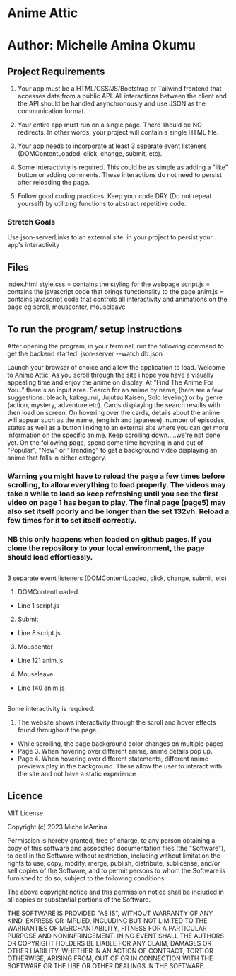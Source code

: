 # Anime Attic

# Author: Michelle Amina Okumu

## Project Requirements
1. Your app must be a HTML/CSS/JS/Bootstrap or Tailwind frontend that accesses data from a public API. All interactions between the client and the API should be handled asynchronously and use JSON as the communication format.

2. Your entire app must run on a single page. There should be NO redirects. In other words, your project will contain a single HTML file.

3. Your app needs to incorporate at least 3 separate event listeners (DOMContentLoaded, click, change, submit, etc).

4. Some interactivity is required. This could be as simple as adding a "like" button or adding comments. These interactions do not need to persist after reloading the page.

5. Follow good coding practices. Keep your code DRY (Do not repeat yourself) by utilizing functions to abstract repetitive code.

### Stretch Goals
Use json-serverLinks to an external site. in your project to persist your app's interactivity

## Files 
index.html 
style.css = contains the styling for the webpage 
script.js = contains the javascript code that brings functionality to the page 
anim.js = contains javascript code that controls all interactivity and animations on the page eg scroll, mouseenter, mouseleave 


## To run the program/ setup instructions 
After opening the program, in your terminal, run the following command to get the backend started:
          json-server --watch db.json

Launch your browser of choice and allow the application to load. Welcome to Anime Attic! As you scroll through the site i hope you have a visually appealing time and enjoy the anime on display. At "Find The Anime For You.." there's an input area. Search for an anime by name, (here are a few suggestions: bleach, kakegurui, Jujutsu Kaisen, Solo leveling) or by genre (action, mystery, adventure etc). Cards displaying the search results with then load on screen. On hovering over the cards, details about the anime will appear such as the name, (english and japanese), number of episodes, status as well as a button linking to an external site where you can get more information on the specific anime. Keep scrolling down.....we're not done yet. On the following page, spend some time hovering in and out of "Popular", "New" or "Trending" to get a background video displaying an anime that falls in either category.

### Warning you might have to reload the page a few times before scrolling, to allow everything to load properly. The videos may take a while to load so keep refreshing until you see the first video on page 1 has began to play. The final page (page5) may also set itself poorly and be longer than the set 132vh. Reload a few times for it to set itself correctly. 
### NB this only happens when loaded on github pages. If you clone the repository to your local environment, the page should load effortlessly. 

##
3 separate event listeners (DOMContentLoaded, click, change, submit, etc) 
1. DOMContentLoaded 
- Line 1 script.js
2. Submit 
- Line 8 script.js
3. Mouseenter
- Line 121 anim.js
4. Mouseleave
- Line 140 anim.js
##
Some interactivity is required.
1. The website shows interactivity through the scroll and hover effects found throughout the page. 
- While scrolling, the page background color changes on multiple pages
- Page 3. When hovering over different anime, anime details pop up. 
- Page 4. When hovering over different statements, different anime previews play in the background. 
These allow the user to interact with the site and not have a static experience 



## Licence 

MIT License

Copyright (c) 2023 MichelleAmina

Permission is hereby granted, free of charge, to any person obtaining a copy
of this software and associated documentation files (the "Software"), to deal
in the Software without restriction, including without limitation the rights
to use, copy, modify, merge, publish, distribute, sublicense, and/or sell
copies of the Software, and to permit persons to whom the Software is
furnished to do so, subject to the following conditions:

The above copyright notice and this permission notice shall be included in all
copies or substantial portions of the Software.

THE SOFTWARE IS PROVIDED "AS IS", WITHOUT WARRANTY OF ANY KIND, EXPRESS OR
IMPLIED, INCLUDING BUT NOT LIMITED TO THE WARRANTIES OF MERCHANTABILITY,
FITNESS FOR A PARTICULAR PURPOSE AND NONINFRINGEMENT. IN NO EVENT SHALL THE
AUTHORS OR COPYRIGHT HOLDERS BE LIABLE FOR ANY CLAIM, DAMAGES OR OTHER
LIABILITY, WHETHER IN AN ACTION OF CONTRACT, TORT OR OTHERWISE, ARISING FROM,
OUT OF OR IN CONNECTION WITH THE SOFTWARE OR THE USE OR OTHER DEALINGS IN THE
SOFTWARE.